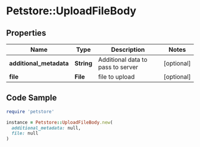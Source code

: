 # Petstore::UploadFileBody

## Properties

| Name | Type | Description | Notes |
| ---- | ---- | ----------- | ----- |
| **additional_metadata** | **String** | Additional data to pass to server | [optional] |
| **file** | **File** | file to upload | [optional] |

## Code Sample

```ruby
require 'petstore'

instance = Petstore::UploadFileBody.new(
  additional_metadata: null,
  file: null
)
```

